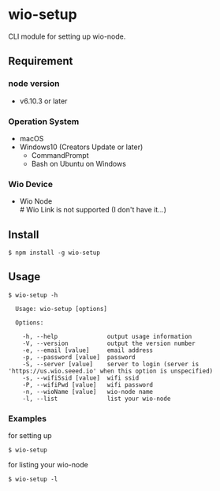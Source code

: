 # wio-setup

CLI module for setting up wio-node.

## Requirement
### node version
  - v6.10.3 or later

### Operation System
  - macOS
  - Windows10 (Creators Update or later) 
    - CommandPrompt
    - Bash on Ubuntu on Windows

### Wio Device
  - Wio Node<br>
\# Wio Link is not supported (I don't have it...)

## Install
```
$ npm install -g wio-setup
```

## Usage

```shell-session
$ wio-setup -h

  Usage: wio-setup [options]

  Options:

    -h, --help              output usage information
    -V, --version           output the version number
    -e, --email [value]     email address
    -p, --password [value]  password
    -S, --server [value]    server to login (server is 'https://us.wio.seeed.io' when this option is unspecified)
    -s, --wifiSsid [value]  wifi ssid
    -P, --wifiPwd [value]   wifi password
    -n, --wioName [value]   wio-node name
    -l, --list              list your wio-node
```
### Examples
for setting up

```shell-session
$ wio-setup
```

for listing your wio-node

```shell-session
$ wio-setup -l
```
